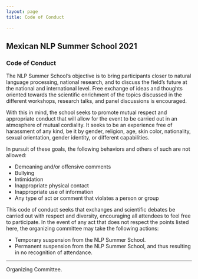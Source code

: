 ```yaml
---
layout: page
title: Code of Conduct

---
```

## Mexican NLP Summer School 2021

### Code of Conduct

The NLP Summer School’s objective is to bring participants closer to natural language processing, national research, and to discuss the field’s future at the national and international level. Free exchange of ideas and thoughts oriented towards the scientific enrichment of the topics discussed in the different workshops, research talks, and panel discussions is encouraged.

With this in mind, the school seeks to promote mutual respect and appropriate conduct that will allow for the event to be carried out in an atmosphere of mutual cordiality. It seeks to be an experience free of harassment of any kind, be it by gender, religion, age, skin color, nationality, sexual orientation, gender identity, or different capabilities.

In pursuit of these goals, the following behaviors and others of such are not allowed:

* Demeaning and/or offensive comments
* Bullying
* Intimidation
* Inappropriate physical contact
* Inappropriate use of information
* Any type of act or comment that violates a person or group

This code of conduct seeks that exchanges and scientific debates be carried out with respect and diversity, encouraging all attendees to feel free to participate. In the event of any act that does not respect the points listed here, the organizing committee may take the following actions:

* Temporary suspension from the NLP Summer School.
* Permanent suspension from the NLP Summer School, and thus resulting in no recognition of attendance.

----------
Organizing Committee.
